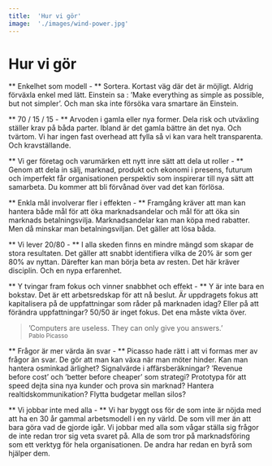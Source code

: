 ```yaml
---
title:	'Hur vi gör'
image:	'./images/wind-power.jpg'
---
```


# Hur vi gör

** Enkelhet som modell - **
Sortera. Kortast väg där det är möjligt. Aldrig förväxla enkel med lätt. Einstein sa : ’Make everything as simple as possible, but not simpler’. Och man ska inte försöka vara smartare än Einstein.

** 70 / 15 / 15 - **
Arvoden i gamla eller nya former. Dela risk och utväxling ställer krav på båda parter. Ibland är det gamla bättre än det nya. Och tvärtom. Vi har ingen fast overhead att fylla så vi kan vara helt transparenta. Och kravställande. 

** Vi ger företag och varumärken ett nytt inre sätt att dela ut roller - **
Genom att dela in sälj, marknad, produkt och ekonomi i presens, futurum och imperfekt får organisationen perspektiv som inspirerar till nya sätt att samarbeta. Du kommer att bli förvånad över vad det kan förlösa.

** Enkla mål involverar fler i effekten - **
Framgång kräver att man kan hantera både mål för att öka marknadsandelar och mål för att öka sin marknads betalningsvilja. Marknadsandelar kan man köpa med rabatter. Men då minskar man betalningsviljan. Det gäller att lösa båda.

** Vi lever 20/80 - **
I alla skeden finns en mindre mängd som skapar de stora resultaten. Det gäller att snabbt identifiera vilka de 20% är som ger 80% av nyttan. Därefter kan man börja beta av resten. Det här kräver disciplin. Och en nypa erfarenhet.

** Y tvingar fram fokus och vinner snabbhet och effekt - **
Y är inte bara en bokstav. Det är ett arbetsredskap för att nå beslut. Är uppdragets fokus att kapitalisera på de uppfattningar som råder på marknaden idag? Eller på att förändra uppfattningar? 50/50 är inget fokus. Det ena måste vikta över.
> ’Computers are useless. They can only give you answers.’  
<small>Pablo Picasso</small>

** Frågor är mer värda än svar - **
Picasso hade rätt i att vi formas mer av frågor än svar. De gör att man kan växa när man möter hinder. Kan man hantera osminkad ärlighet? Signalvärde i affärsberäkningar? ’Revenue before cost’ och ’better before cheaper’ som strategi? Prototypa för att speed dejta sina nya kunder och prova sin marknad? Hantera realtidskommunikation? Flytta budgetar mellan silos?

** Vi jobbar inte med alla - **
Vi har byggt oss för de som inte är nöjda med att ha en 30 år gammal arbetsmodell i en ny värld. De som vill mer än att bara göra vad de gjorde igår. Vi jobbar med alla som vågar ställa sig frågor de inte redan tror sig veta svaret på. Alla de som tror på marknadsföring som ett verktyg för hela organisationen. De andra har redan en byrå som hjälper dem.
